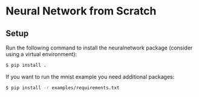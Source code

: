 # Neural Network from Scratch

## Setup
Run the following command to install the neuralnetwork package (consider using a virtual environment):

```bash
$ pip install .
```

If you want to run the mnist example you need additional packages:

```bash
$ pip install -r examples/requirements.txt
```

